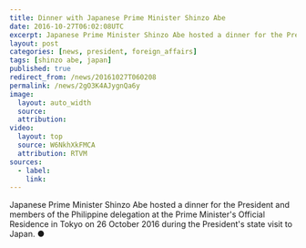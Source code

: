 ```yaml
---
title: Dinner with Japanese Prime Minister Shinzo Abe
date: 2016-10-27T06:02:08UTC
excerpt: Japanese Prime Minister Shinzo Abe hosted a dinner for the President and members of the Philippine delegation at the Prime Minister's Official Residence in Tokyo on 26 October 2016 during the President's state visit to Japan.
layout: post
categories: [news, president, foreign_affairs]
tags: [shinzo abe, japan]
published: true
redirect_from: /news/20161027T060208
permalink: /news/2gO3K4AJygnQa6y
image:
  layout: auto_width
  source: 
  attribution: 
video:
  layout: top
  source: W6NkhXkFMCA
  attribution: RTVM
sources:
  - label:
    link:
---
```


Japanese Prime Minister Shinzo Abe hosted a dinner for the President and members of the Philippine delegation at the Prime Minister's Official Residence in Tokyo on 26 October 2016 during the President's state visit to Japan.
&#x25cf;


